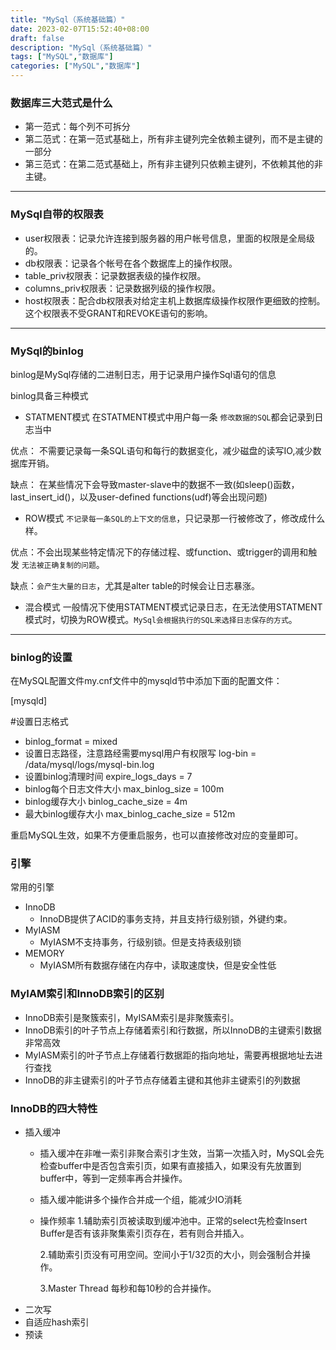 ```yaml
---
title: "MySql（系统基础篇）"
date: 2023-02-07T15:52:40+08:00
draft: false
description: "MySql（系统基础篇）"
tags: ["MySQL","数据库"]
categories: ["MySQL","数据库"]
---
```


### 数据库三大范式是什么

* 第一范式：每个列不可拆分
* 第二范式：在第一范式基础上，所有非主键列完全依赖主键列，而不是主键的一部分
* 第三范式：在第二范式基础上，所有非主键列只依赖主键列，不依赖其他的非主键。

---

### MySql自带的权限表

* user权限表：记录允许连接到服务器的用户帐号信息，里面的权限是全局级的。
* db权限表：记录各个帐号在各个数据库上的操作权限。
* table_priv权限表：记录数据表级的操作权限。
* columns_priv权限表：记录数据列级的操作权限。
* host权限表：配合db权限表对给定主机上数据库级操作权限作更细致的控制。这个权限表不受GRANT和REVOKE语句的影响。

---

### MySql的binlog

binlog是MySql存储的二进制日志，用于记录用户操作Sql语句的信息

binlog具备三种模式

* STATMENT模式
  在STATMENT模式中用户每一条 `修改数据的SQL`都会记录到日志当中

优点：
不需要记录每一条SQL语句和每行的数据变化，减少磁盘的读写IO,减少数据库开销。

缺点：
在某些情况下会导致master-slave中的数据不一致(如sleep()函数， last_insert_id()，以及user-defined functions(udf)等会出现问题)

* ROW模式
  `不记录每一条SQL的上下文的信息`，只记录那一行被修改了，修改成什么样。

优点：不会出现某些特定情况下的存储过程、或function、或trigger的调用和触发 `无法被正确复制的问题`。

缺点：`会产生大量的日志`，尤其是alter table的时候会让日志暴涨。

* 混合模式
  一般情况下使用STATMENT模式记录日志，在无法使用STATMENT模式时，切换为ROW模式。`MySql会根据执行的SQL来选择日志保存的方式`。

---

### binlog的设置

在MySQL配置文件my.cnf文件中的mysqld节中添加下面的配置文件：

[mysqld]

#设置日志格式

* binlog_format = mixed
* 设置日志路径，注意路经需要mysql用户有权限写
  log-bin = /data/mysql/logs/mysql-bin.log
* 设置binlog清理时间
  expire_logs_days = 7
* binlog每个日志文件大小
  max_binlog_size = 100m
* binlog缓存大小
  binlog_cache_size = 4m
* 最大binlog缓存大小
  max_binlog_cache_size = 512m

重启MySQL生效，如果不方便重启服务，也可以直接修改对应的变量即可。

### 引擎

常用的引擎

* InnoDB
  * InnoDB提供了ACID的事务支持，并且支持行级别锁，外键约束。
* MyIASM
  * MyIASM不支持事务，行级别锁。但是支持表级别锁
* MEMORY
  * MyIASM所有数据存储在内存中，读取速度快，但是安全性低

### MyIAM索引和InnoDB索引的区别

* InnoDB索引是聚簇索引，MyISAM索引是非聚簇索引。
* InnoDB索引的叶子节点上存储着索引和行数据，所以InnoDB的主键索引数据非常高效
* MyIASM索引的叶子节点上存储着行数据距的指向地址，需要再根据地址去进行查找
* InnoDB的非主键索引的叶子节点存储着主键和其他非主键索引的列数据

### InnoDB的四大特性

* 插入缓冲
  * 插入缓冲在非唯一索引非聚合索引才生效，当第一次插入时，MySQL会先检查buffer中是否包含索引页，如果有直接插入，如果没有先放置到buffer中，等到一定频率再合并操作。
  * 插入缓冲能讲多个操作合并成一个组，能减少IO消耗
  * 操作频率
    1.辅助索引页被读取到缓冲池中。正常的select先检查Insert Buffer是否有该非聚集索引页存在，若有则合并插入。

    2.辅助索引页没有可用空间。空间小于1/32页的大小，则会强制合并操作。

    3.Master Thread 每秒和每10秒的合并操作。
* 二次写
* 自适应hash索引
* 预读
